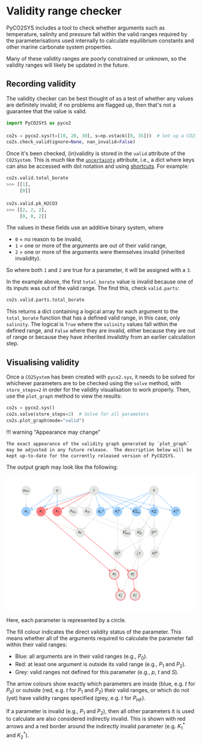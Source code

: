 # Validity range checker

PyCO2SYS includes a tool to check whether arguments such as temperature, salinity and pressure fall within the valid ranges required by the parameterisations used internally to calculate equilibrium constants and other marine carbonate system properties.

Many of these validity ranges are poorly constrained or unknown, so the validity ranges will likely be updated in the future.

## Recording validity

The validity checker can be best thought of as a test of whether any values are definitely invalid; if no problems are flagged up, then that's not a guarantee that the value is valid.

```python
import PyCO2SYS as pyco2

co2s = pyco2.sys(t=[10, 20, 30], s=np.vstack([0, 35]))  # Set up a CO2System
co2s.check_valid(ignore=None, nan_invalid=False)
```

Once it's been checked, (in)validity is stored in the `valid` attribute of the `CO2System`.  This is much like the [`uncertainty`](uncertainty.md) attribute, i.e., a dict where keys can also be accessed with dot notation and using [shortcuts](advanced.md/#use-shortcuts).  For example:

```python
co2s.valid.total_borate
>>> [[1],
     [0]]

co2s.valid.pk_H2CO3
>>> [[2, 2, 2],
     [0, 0, 2]]
```

The values in these fields use an additive binary system, where

  * `0` = no reason to be invalid,
  * `1` = one or more of the arguments are out of their valid range,
  * `2` = one or more of the arguments were themselves invalid (inherited invalidity).

So where both `1` and `2` are true for a parameter, it will be assigned with a `3`.

In the example above, the first `total_borate` value is invalid because one of its inputs was out of the valid range.  The find this, check `valid.parts`:

```python
co2s.valid.parts.total_borate
```

This returns a dict containing a logical array for each argument to the `total_borate` function that has a defined valid range, in this case, only `salinity`.  The logical is `True` where the `salinity` values fall within the defined range, and `False` where they are invalid, either because they are out of range or because they have inherited invalidity from an earlier calculation step.

## Visualising validity

Once a `CO2System` has been created with `pyco2.sys`, it needs to be solved for whichever parameters are to be checked using the `solve` method, with `store_steps=2` in order for the validity visualisation to work properly.  Then, use the `plot_graph` method to view the results:

```python
co2s = pyco2.sys()
co2s.solve(store_steps=2)  # Solve for all parameters
co2s.plot_graph(mode="valid")
```

!!! warning "Appearance may change"

    The exact appearance of the validity graph generated by `plot_graph` may be adjusted in any future release.  The description below will be kept up-to-date for the currently released version of PyCO2SYS.

The output graph may look like the following:

![Validity graph](img/fig_valid.png)

Here, each parameter is represented by a circle.

The fill colour indicates the direct validity status of the parameter.  This means whether all of the arguments required to calculate the parameter fall within their valid ranges:

  * Blue: all arguments are in their valid ranges (e.g., $P_0$).
  * Red: at least one argument is outside its valid range (e.g., $P_1$ and $P_2$).
  * Grey: valid ranges not defined for this parameter (e.g., $p$, $t$ and $S$).
  
The arrow colours show exactly which parameters are inside (blue, e.g. $t$ for $P_0$) or outside (red, e.g. $t$ for $P_1$ and $P_2$) their valid ranges, or which do not (yet) have validity ranges specified (grey, e.g. $t$ for $P_\mathrm{HF}$).

If a parameter is invalid (e.g., $P_1$ and $P_2$), then all other parameters it is used to calculate are also considered indirectly invalid.  This is shown with red arrows and a red border around the indirectly invalid parameter (e.g. $K_1^*$ and $K_2^*$).
